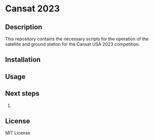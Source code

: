 # Cansat 2023

## Description

This repository contains the necessary scripts for the operation of the satellite and ground station for the Cansat USA 2023 competition.

## Installation


## Usage



## Next steps

1. 

## License

MIT License
